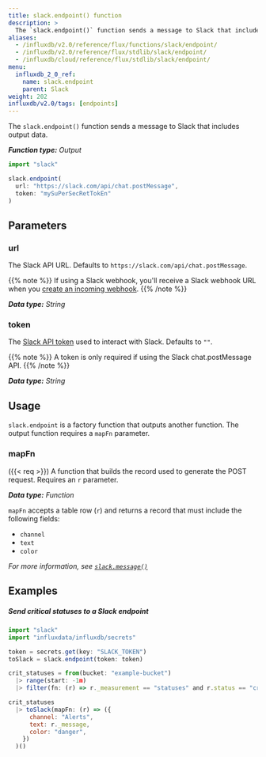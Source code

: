 ```yaml
---
title: slack.endpoint() function
description: >
  The `slack.endpoint()` function sends a message to Slack that includes output data.
aliases:
  - /influxdb/v2.0/reference/flux/functions/slack/endpoint/
  - /influxdb/v2.0/reference/flux/stdlib/slack/endpoint/
  - /influxdb/cloud/reference/flux/stdlib/slack/endpoint/
menu:
  influxdb_2_0_ref:
    name: slack.endpoint
    parent: Slack
weight: 202
influxdb/v2.0/tags: [endpoints]
---
```


The `slack.endpoint()` function sends a message to Slack that includes output data.

_**Function type:** Output_

```js
import "slack"

slack.endpoint(
  url: "https://slack.com/api/chat.postMessage",
  token: "mySuPerSecRetTokEn"
)
```

## Parameters

### url
The Slack API URL.
Defaults to `https://slack.com/api/chat.postMessage`.

{{% note %}}
If using a Slack webhook, you'll receive a Slack webhook URL when you
[create an incoming webhook](https://api.slack.com/incoming-webhooks#create_a_webhook).
{{% /note %}}

_**Data type:** String_

### token
The [Slack API token](https://get.slack.help/hc/en-us/articles/215770388-Create-and-regenerate-API-tokens)
used to interact with Slack.
Defaults to `""`.

{{% note %}}
A token is only required if using the Slack chat.postMessage API.
{{% /note %}}

_**Data type:** String_

## Usage
`slack.endpoint` is a factory function that outputs another function.
The output function requires a `mapFn` parameter.

### mapFn
({{< req >}}) A function that builds the record used to generate the POST request.
Requires an `r` parameter.

_**Data type:** Function_

`mapFn` accepts a table row (`r`) and returns a record that must include the following fields:

- `channel`
- `text`
- `color`

_For more information, see [`slack.message()`](/influxdb/v2.0/reference/flux/stdlib/slack/message/)_

## Examples

##### Send critical statuses to a Slack endpoint
```js
import "slack"
import "influxdata/influxdb/secrets"

token = secrets.get(key: "SLACK_TOKEN")
toSlack = slack.endpoint(token: token)

crit_statuses = from(bucket: "example-bucket")
  |> range(start: -1m)
  |> filter(fn: (r) => r._measurement == "statuses" and r.status == "crit")

crit_statuses
  |> toSlack(mapFn: (r) => ({
      channel: "Alerts",
      text: r._message,
      color: "danger",
    })
  )()
```
